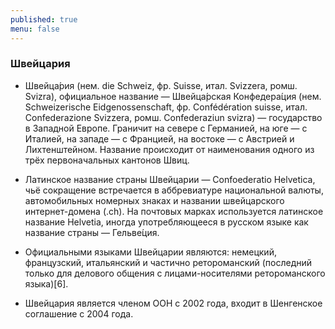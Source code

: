 ```yaml
---
published: true
menu: false
---
```

### Швейцария

- Швейца́рия (нем. die Schweiz, фр. Suisse, итал. Svizzera, ромш. Svizra), официальное название — Швейца́рская Конфедера́ция (нем. Schweizerische Eidgenossenschaft, фр. Confédération suisse, итал. Confederazione Svizzera, ромш. Confederaziun svizra) — государство в Западной Европе. Граничит на севере с Германией, на юге — с Италией, на западе — с Францией, на востоке — с Австрией и Лихтенштейном. Название происходит от наименования одного из трёх первоначальных кантонов Швиц.

- Латинское название страны Швейцарии — Confoederatio Helvetica, чьё сокращение встречается в аббревиатуре национальной валюты, автомобильных номерных знаках и названии швейцарского интернет-домена (.ch). На почтовых марках используется латинское название Helvetia, иногда употребляющееся в русском языке как название страны — Гельве́ция.

- Официальными языками Швейцарии являются: немецкий, французский, итальянский и частично ретороманский (последний только для делового общения с лицами-носителями ретороманского языка)[6].

- Швейцария является членом ООН с 2002 года, входит в Шенгенское соглашение с 2004 года.
